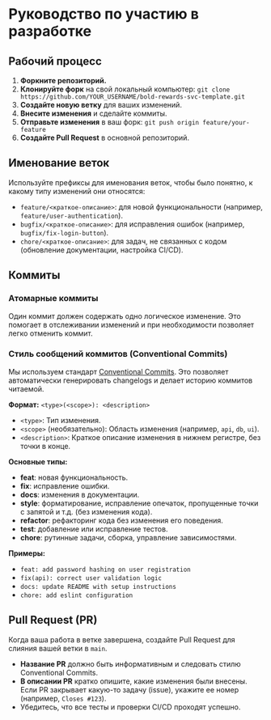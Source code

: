 # Руководство по участию в разработке

## Рабочий процесс

1.  **Форкните репозиторий.**
2.  **Клонируйте форк** на свой локальный компьютер: `git clone https://github.com/YOUR_USERNAME/bold-rewards-svc-template.git`
3.  **Создайте новую ветку** для ваших изменений.
4.  **Внесите изменения** и сделайте коммиты.
5.  **Отправьте изменения** в ваш форк: `git push origin feature/your-feature`
6.  **Создайте Pull Request** в основной репозиторий.

## Именование веток

Используйте префиксы для именования веток, чтобы было понятно, к какому типу изменений они относятся:

-   `feature/<краткое-описание>`: для новой функциональности (например, `feature/user-authentication`).
-   `bugfix/<краткое-описание>`: для исправления ошибок (например, `bugfix/fix-login-button`).
-   `chore/<краткое-описание>`: для задач, не связанных с кодом (обновление документации, настройка CI/CD).

## Коммиты

### Атомарные коммиты

Один коммит должен содержать одно логическое изменение. Это помогает в отслеживании изменений и при необходимости позволяет легко отменить коммит.

### Стиль сообщений коммитов (Conventional Commits)

Мы используем стандарт [Conventional Commits](https://www.conventionalcommits.org/). Это позволяет автоматически генерировать changelogs и делает историю коммитов читаемой.

**Формат:** `<type>(<scope>): <description>`

-   `<type>`: Тип изменения.
-   `<scope>` (необязательно): Область изменения (например, `api`, `db`, `ui`).
-   `<description>`: Краткое описание изменения в нижнем регистре, без точки в конце.

**Основные типы:**

-   **feat**: новая функциональность.
-   **fix**: исправление ошибки.
-   **docs**: изменения в документации.
-   **style**: форматирование, исправление опечаток, пропущенные точки с запятой и т.д. (без изменения кода).
-   **refactor**: рефакторинг кода без изменения его поведения.
-   **test**: добавление или исправление тестов.
-   **chore**: рутинные задачи, сборка, управление зависимостями.

**Примеры:**

-   `feat: add password hashing on user registration`
-   `fix(api): correct user validation logic`
-   `docs: update README with setup instructions`
-   `chore: add eslint configuration`

## Pull Request (PR)

Когда ваша работа в ветке завершена, создайте Pull Request для слияния вашей ветки в `main`.

-   **Название PR** должно быть информативным и следовать стилю Conventional Commits.
-   **В описании PR** кратко опишите, какие изменения были внесены. Если PR закрывает какую-то задачу (issue), укажите ее номер (например, `Closes #123`).
-   Убедитесь, что все тесты и проверки CI/CD проходят успешно.

